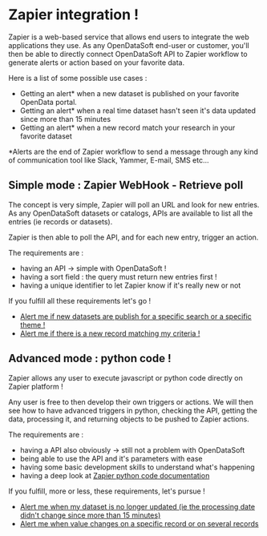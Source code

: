 # Zapier integration !

Zapier is a web-based service that allows end users to integrate the web applications they use.
As any OpenDataSoft end-user or customer, you'll then be able to directly connect OpenDataSoft API to Zapier workflow to generate alerts or action based on your favorite data.

Here is a list of some possible use cases :
 
  - Getting an alert* when a new dataset is published on your favorite OpenData portal.
  - Getting an alert* when a real time dataset hasn't seen it's data updated since more than 15 minutes
  - Getting an alert* when a new record match your research in your favorite dataset

*Alerts are the end of Zapier workflow to send a message through any kind of communication tool like Slack, Yammer, E-mail, SMS etc...
  

## Simple mode : Zapier WebHook - Retrieve poll

The concept is very simple, Zapier will poll an URL and look for new entries.
As any OpenDataSoft datasets or catalogs, APIs are available to list all the entries (ie records or datasets).

Zapier is then able to poll the API, and for each new entry, trigger an action.

The requirements are :
- having an API -> simple with OpenDataSoft !
- having a sort field : the query must return new entries first !
- having a unique identifier to let Zapier know if it's really new or not

If you fulfill all these requirements let's go !

 - [Alert me if new datasets are publish for a specific search or a specific theme !](./new-dataset-alert.md)
 - [Alert me if there is a new record matching my criteria !](./new-record-alert.md)


## Advanced mode : python code !

Zapier allows any user to execute javascript or python code directly on Zapier platform !

Any user is free to then develop their own triggers or actions. We will then see how to have advanced triggers in python, checking the API, getting the data, processing it, and returning objects to be pushed to Zapier actions.

The requirements are :
- having a API also obviously -> still not a problem with OpenDataSoft
- being able to use the API and it's parameters with ease
- having some basic development skills to understand what's happening
- having a deep look at [Zapier python code documentation](https://zapier.com/help/code-python/)

If you fulfill, more or less, these requirements, let's pursue !

 - [Alert me when my dataset is no longer updated (ie the processing date didn't change since more than 15 minutes)](./zapier-monitor-data-processed.md)
 - [Alert me when value changes on a specific record or on several records](./zapier-monitor-field-value.md)
 
 
